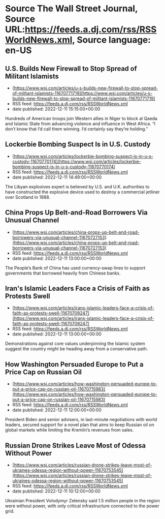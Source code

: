 # Source The Wall Street Journal, Source URL:https://feeds.a.dj.com/rss/RSSWorldNews.xml, Source language: en-US

## U.S. Builds New Firewall to Stop Spread of Militant Islamists
 - [https://www.wsj.com/articles/u-s-builds-new-firewall-to-stop-spread-of-militant-islamists-11670771719](https://www.wsj.com/articles/u-s-builds-new-firewall-to-stop-spread-of-militant-islamists-11670771719)
 - RSS feed: https://feeds.a.dj.com/rss/RSSWorldNews.xml
 - date published: 2022-12-11 15:15:00+00:00

Hundreds of American troops join Western allies in Niger to block al Qaeda and Islamic State from advancing violence and influence in West Africa. “I don’t know that I’d call them winning. I‘d certainly say they’re holding.”

## Lockerbie Bombing Suspect Is in U.S. Custody
 - [https://www.wsj.com/articles/lockerbie-bombing-suspect-is-in-u-s-custody-11670770174](https://www.wsj.com/articles/lockerbie-bombing-suspect-is-in-u-s-custody-11670770174)
 - RSS feed: https://feeds.a.dj.com/rss/RSSWorldNews.xml
 - date published: 2022-12-11 14:49:00+00:00

The Libyan explosives expert is believed by U.S. and U.K. authorities to have constructed the explosive device used to destroy a commercial jetliner over Scotland in 1988.

## China Props Up Belt-and-Road Borrowers Via Unusual Channel
 - [https://www.wsj.com/articles/china-props-up-belt-and-road-borrowers-via-unusual-channel-11670727153](https://www.wsj.com/articles/china-props-up-belt-and-road-borrowers-via-unusual-channel-11670727153)
 - RSS feed: https://feeds.a.dj.com/rss/RSSWorldNews.xml
 - date published: 2022-12-11 13:00:00+00:00

The People’s Bank of China has used currency-swap lines to support governments that borrowed heavily from Chinese banks.

## Iran's Islamic Leaders Face a Crisis of Faith as Protests Swell
 - [https://www.wsj.com/articles/irans-islamic-leaders-face-a-crisis-of-faith-as-protests-swell-11670709247](https://www.wsj.com/articles/irans-islamic-leaders-face-a-crisis-of-faith-as-protests-swell-11670709247)
 - RSS feed: https://feeds.a.dj.com/rss/RSSWorldNews.xml
 - date published: 2022-12-11 13:00:00+00:00

Demonstrations against core values underpinning the Islamic system suggest the country might be heading away from a conservative path.

## How Washington Persuaded Europe to Put a Price Cap on Russian Oil
 - [https://www.wsj.com/articles/how-washington-persuaded-europe-to-put-a-price-cap-on-russian-oil-11670715983](https://www.wsj.com/articles/how-washington-persuaded-europe-to-put-a-price-cap-on-russian-oil-11670715983)
 - RSS feed: https://feeds.a.dj.com/rss/RSSWorldNews.xml
 - date published: 2022-12-11 12:00:00+00:00

President Biden and senior advisers, in last-minute negotiations with world leaders, secured support for a novel plan that aims to keep Russian oil on global markets while limiting the Kremlin’s revenues from sales.

## Russian Drone Strikes Leave Most of Odessa Without Power
 - [https://www.wsj.com/articles/russian-drone-strikes-leave-most-of-ukraines-odessa-region-without-power-11670753545](https://www.wsj.com/articles/russian-drone-strikes-leave-most-of-ukraines-odessa-region-without-power-11670753545)
 - RSS feed: https://feeds.a.dj.com/rss/RSSWorldNews.xml
 - date published: 2022-12-11 10:12:00+00:00

Ukrainian President Volodymyr Zelensky said 1.5 million people in the region were without power, with only critical infrastructure connected to the power grid.
